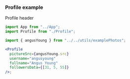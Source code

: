 ### Profile example

Profile header

```jsx
import App from "../App";
import Profile from "./Profile";

import { angusYoung } from "../../utils/examplePhotos";

<Profile
  pictureSrc={angusYoung.src}
  username="angusyoung"
  fullname="Angus Young"
  followersData={[31, 5, 55]}
/>;
```
